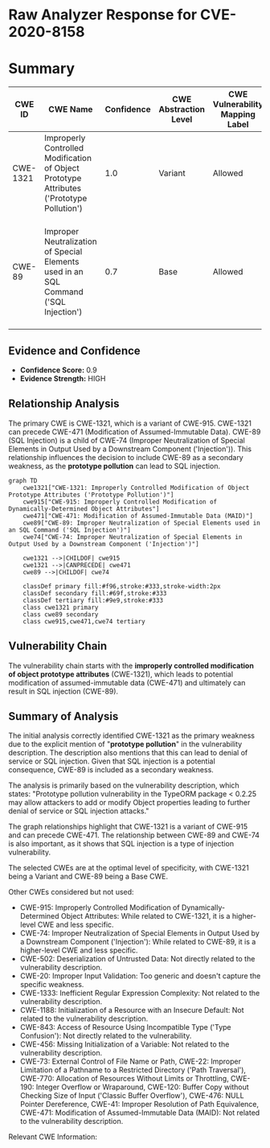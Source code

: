 # Raw Analyzer Response for CVE-2020-8158

# Summary
| CWE ID | CWE Name | Confidence | CWE Abstraction Level | CWE Vulnerability Mapping Label | CWE-Vulnerability Mapping Notes |
|---|---|---|---|---|---|
| CWE-1321 | Improperly Controlled Modification of Object Prototype Attributes ('Prototype Pollution') | 1.0 | Variant | Allowed | Primary CWE. The vulnerability description explicitly mentions "**prototype pollution**". |
| CWE-89 | Improper Neutralization of Special Elements used in an SQL Command ('SQL Injection') | 0.7 | Base | Allowed | Secondary CWE. The vulnerability description mentions that prototype pollution can lead to SQL injection attacks. |

## Evidence and Confidence

*   **Confidence Score:** 0.9
*   **Evidence Strength:** HIGH

## Relationship Analysis
The primary CWE is CWE-1321, which is a variant of CWE-915. CWE-1321 can precede CWE-471 (Modification of Assumed-Immutable Data). CWE-89 (SQL Injection) is a child of CWE-74 (Improper Neutralization of Special Elements in Output Used by a Downstream Component ('Injection')). This relationship influences the decision to include CWE-89 as a secondary weakness, as the **prototype pollution** can lead to SQL injection.

```mermaid
graph TD
    cwe1321["CWE-1321: Improperly Controlled Modification of Object Prototype Attributes ('Prototype Pollution')"]
    cwe915["CWE-915: Improperly Controlled Modification of Dynamically-Determined Object Attributes"]
    cwe471["CWE-471: Modification of Assumed-Immutable Data (MAID)"]
    cwe89["CWE-89: Improper Neutralization of Special Elements used in an SQL Command ('SQL Injection')"]
    cwe74["CWE-74: Improper Neutralization of Special Elements in Output Used by a Downstream Component ('Injection')"]
    
    cwe1321 -->|CHILDOF| cwe915
    cwe1321 -->|CANPRECEDE| cwe471
    cwe89 -->|CHILDOF| cwe74
    
    classDef primary fill:#f96,stroke:#333,stroke-width:2px
    classDef secondary fill:#69f,stroke:#333
    classDef tertiary fill:#9e9,stroke:#333
    class cwe1321 primary
    class cwe89 secondary
    class cwe915,cwe471,cwe74 tertiary
```

## Vulnerability Chain
The vulnerability chain starts with the **improperly controlled modification of object prototype attributes** (CWE-1321), which leads to potential modification of assumed-immutable data (CWE-471) and ultimately can result in SQL injection (CWE-89).

## Summary of Analysis
The initial analysis correctly identified CWE-1321 as the primary weakness due to the explicit mention of "**prototype pollution**" in the vulnerability description. The description also mentions that this can lead to denial of service or SQL injection. Given that SQL injection is a potential consequence, CWE-89 is included as a secondary weakness.

The analysis is primarily based on the vulnerability description, which states: "Prototype pollution vulnerability in the TypeORM package < 0.2.25 may allow attackers to add or modify Object properties leading to further denial of service or SQL injection attacks."

The graph relationships highlight that CWE-1321 is a variant of CWE-915 and can precede CWE-471. The relationship between CWE-89 and CWE-74 is also important, as it shows that SQL injection is a type of injection vulnerability.

The selected CWEs are at the optimal level of specificity, with CWE-1321 being a Variant and CWE-89 being a Base CWE.

Other CWEs considered but not used:

*   CWE-915: Improperly Controlled Modification of Dynamically-Determined Object Attributes: While related to CWE-1321, it is a higher-level CWE and less specific.
*   CWE-74: Improper Neutralization of Special Elements in Output Used by a Downstream Component ('Injection'): While related to CWE-89, it is a higher-level CWE and less specific.
*   CWE-502: Deserialization of Untrusted Data: Not directly related to the vulnerability description.
*   CWE-20: Improper Input Validation: Too generic and doesn't capture the specific weakness.
*   CWE-1333: Inefficient Regular Expression Complexity: Not related to the vulnerability description.
*   CWE-1188: Initialization of a Resource with an Insecure Default: Not related to the vulnerability description.
*   CWE-843: Access of Resource Using Incompatible Type ('Type Confusion'): Not directly related to the vulnerability.
*   CWE-456: Missing Initialization of a Variable: Not related to the vulnerability description.
*   CWE-73: External Control of File Name or Path, CWE-22: Improper Limitation of a Pathname to a Restricted Directory ('Path Traversal'), CWE-770: Allocation of Resources Without Limits or Throttling, CWE-190: Integer Overflow or Wraparound, CWE-120: Buffer Copy without Checking Size of Input ('Classic Buffer Overflow'), CWE-476: NULL Pointer Dereference, CWE-41: Improper Resolution of Path Equivalence, CWE-471: Modification of Assumed-Immutable Data (MAID): Not related to the vulnerability description.

Relevant CWE Information:
